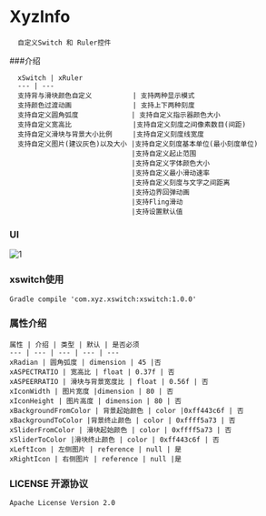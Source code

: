 # XyzInfo

      自定义Switch 和 Ruler控件
###介绍

      xSwitch | xRuler
      --- | ---
      支持背与滑块颜色自定义          | 支持两种显示模式
      支持颜色过渡动画               | 支持上下两种刻度
      支持自定义圆角弧度             | 支持自定义指示器颜色大小
      支持自定义宽高比               |支持自定义刻度之间像素数目(间距)
      支持自定义滑块与背景大小比例     |支持自定义刻度线宽度
      支持自定义图片(建议灰色)以及大小 |支持自定义刻度基本单位(最小刻度单位)
                                  |支持自定义起止范围
                                  |支持自定义字体颜色大小
                                  |支持自定义最小滑动速率
                                  |支持自定义刻度与文字之间距离
                                  |支持边界回弹动画
                                  |支持Fling滑动
                                  |支持设置默认值
      
### UI
   ![1](https://github.com/zhangxuyang321/XyzInfo/blob/master/ui/2.gif)
   
### xswitch使用

    Gradle compile 'com.xyz.xswitch:xswitch:1.0.0'
    
### 属性介绍
    
    属性 | 介绍 | 类型 | 默认 | 是否必须
    --- | --- | --- | --- | ---
    xRadian | 圆角弧度 | dimension | 45 |否
    xASPECTRATIO | 宽高比 | float | 0.37f | 否
    xASPEERRATIO | 滑块与背景宽度比 | float | 0.56f | 否
    xIconWidth | 图片宽度 |dimension | 80 | 否
    xIconHeight | 图片高度 | dimension | 80 | 否
    xBackgroundFromColor | 背景起始颜色 | color |0xff443c6f | 否
    xBackgroundToColor |背景终止颜色 | color | 0xffff5a73 | 否
    xSliderFromColor | 滑块起始颜色 | color | 0xffff5a73 | 否
    xSliderToColor |滑块终止颜色 | color | 0xff443c6f | 否
    xLeftIcon | 左侧图片 | reference | null | 是
    xRightIcon | 右侧图片 | reference | null |是
   
### LICENSE 开源协议

    Apache License Version 2.0
